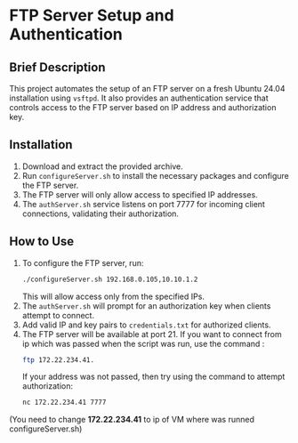 # FTP Server Setup and Authentication

## Brief Description
This project automates the setup of an FTP server on a fresh Ubuntu 24.04 installation using `vsftpd`. It also provides an authentication service that 
controls access to the FTP server based on IP address and authorization key.

## Installation
1. Download and extract the provided archive.
2. Run `configureServer.sh` to install the necessary packages and configure the FTP server.
3. The FTP server will only allow access to specified IP addresses.
4. The `authServer.sh` service listens on port 7777 for incoming client connections, validating their authorization.

## How to Use
1. To configure the FTP server, run:
    ```bash
    ./configureServer.sh 192.168.0.105,10.10.1.2
    ```
    This will allow access only from the specified IPs.
2. The `authServer.sh` will prompt for an authorization key when clients attempt to connect.
3. Add valid IP and key pairs to `credentials.txt` for authorized clients.
4. The FTP server will be available at port 21. If you want to connect from ip which was passed when the script was run, use the command :
    ```bash
    ftp 172.22.234.41.
    ``` 
    If your address was not passed, then try using the command to attempt authorization:
    ```bash
    nc 172.22.234.41 7777
    ``` 
(You need to change **172.22.234.41** to ip of VM where was runned configureServer.sh)
